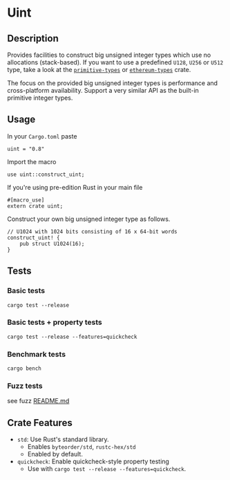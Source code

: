 # Uint

## Description

Provides facilities to construct big unsigned integer types which use no allocations (stack-based).
If you want to use a predefined `U128`, `U256` or `U512` type, take a look at the [`primitive-types`](https://github.com/paritytech/parity-common/tree/master/primitive-types) or [`ethereum-types`](https://github.com/paritytech/parity-common/tree/master/ethereum-types) crate.

The focus on the provided big unsigned integer types is performance and cross-platform availability.
Support a very similar API as the built-in primitive integer types.

## Usage

In your `Cargo.toml` paste

```
uint = "0.8"
```

Import the macro

```
use uint::construct_uint;
```

If you're using pre-edition Rust in your main file

```
#[macro_use]
extern crate uint;
```

Construct your own big unsigned integer type as follows.

```
// U1024 with 1024 bits consisting of 16 x 64-bit words
construct_uint! {
	pub struct U1024(16);
}
```

## Tests

### Basic tests

```
cargo test --release
```

### Basic tests + property tests

```
cargo test --release --features=quickcheck
```

### Benchmark tests

```
cargo bench
```

### Fuzz tests

see fuzz [README.md](fuzz/README.md)

## Crate Features

- `std`: Use Rust's standard library.
	- Enables `byteorder/std`, `rustc-hex/std`
	- Enabled by default.
- `quickcheck`: Enable quickcheck-style property testing
	- Use with `cargo test --release --features=quickcheck`.
